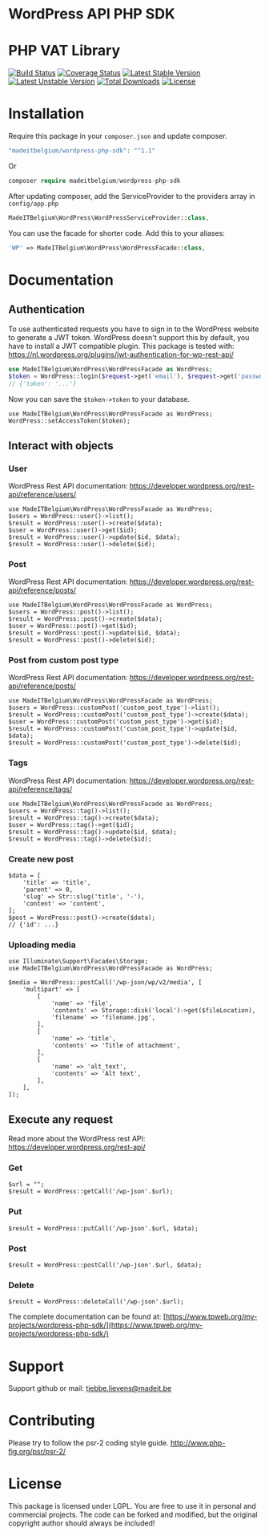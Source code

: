 # WordPress API PHP SDK
# PHP VAT Library
[![Build Status](https://travis-ci.org/madeITBelgium/WordPress-PHP-SDK.svg?branch=master)](https://travis-ci.org/madeITBelgium/WordPress-PHP-SDK)
[![Coverage Status](https://coveralls.io/repos/github/madeITBelgium/WordPress-PHP-SDK/badge.svg?branch=master)](https://coveralls.io/github/madeITBelgium/WordPress-PHP-SDK?branch=master)
[![Latest Stable Version](https://poser.pugx.org/madeITBelgium/WordPress-PHP-SDK/v/stable.svg)](https://packagist.org/packages/madeITBelgium/WordPress-PHP-SDK)
[![Latest Unstable Version](https://poser.pugx.org/madeITBelgium/WordPress-PHP-SDK/v/unstable.svg)](https://packagist.org/packages/madeITBelgium/WordPress-PHP-SDK)
[![Total Downloads](https://poser.pugx.org/madeITBelgium/WordPress-PHP-SDK/d/total.svg)](https://packagist.org/packages/madeITBelgium/WordPress-PHP-SDK)
[![License](https://poser.pugx.org/madeITBelgium/WordPress-PHP-SDK/license.svg)](https://packagist.org/packages/madeITBelgium/WordPress-PHP-SDK)

# Installation

Require this package in your `composer.json` and update composer.

```php
"madeitbelgium/wordpress-php-sdk": "^1.1"
```
Or
```php
composer require madeitbelgium/wordpress-php-sdk
```

After updating composer, add the ServiceProvider to the providers array in `config/app.php`

```php
MadeITBelgium\WordPress\WordPressServiceProvider::class,
```

You can use the facade for shorter code. Add this to your aliases:

```php
'WP' => MadeITBelgium\WordPress\WordPressFacade::class,
```

# Documentation
## Authentication
To use authenticated requests you have to sign in to the WordPress website to generate a JWT token. WordPress doesn't support this by default, you have to install a JWT compatible plugin. This package is tested with: https://nl.wordpress.org/plugins/jwt-authentication-for-wp-rest-api/
```php
use MadeITBelgium\WordPress\WordPressFacade as WordPress;
$token = WordPress::login($request->get('email'), $request->get('password'));
// {'token': '...'}
```
Now you can save the `$token->token` to your database.
```
use MadeITBelgium\WordPress\WordPressFacade as WordPress;
WordPress::setAccessToken($token);
```

## Interact with objects
### User
WordPress Rest API documentation: https://developer.wordpress.org/rest-api/reference/users/

```
use MadeITBelgium\WordPress\WordPressFacade as WordPress;
$users = WordPress::user()->list();
$result = WordPress::user()->create($data);
$user = WordPress::user()->get($id);
$result = WordPress::user()->update($id, $data);
$result = WordPress::user()->delete($id);
```

### Post
WordPress Rest API documentation: https://developer.wordpress.org/rest-api/reference/posts/

```
use MadeITBelgium\WordPress\WordPressFacade as WordPress;
$users = WordPress::post()->list();
$result = WordPress::post()->create($data);
$user = WordPress::post()->get($id);
$result = WordPress::post()->update($id, $data);
$result = WordPress::post()->delete($id);
```

### Post from custom post type

WordPress Rest API documentation: https://developer.wordpress.org/rest-api/reference/posts/

```
use MadeITBelgium\WordPress\WordPressFacade as WordPress;
$users = WordPress::customPost('custom_post_type')->list();
$result = WordPress::customPost('custom_post_type')->create($data);
$user = WordPress::customPost('custom_post_type')->get($id);
$result = WordPress::customPost('custom_post_type')->update($id, $data);
$result = WordPress::customPost('custom_post_type')->delete($id);
```

### Tags

WordPress Rest API documentation: https://developer.wordpress.org/rest-api/reference/tags/

```
use MadeITBelgium\WordPress\WordPressFacade as WordPress;
$users = WordPress::tag()->list();
$result = WordPress::tag()->create($data);
$user = WordPress::tag()->get($id);
$result = WordPress::tag()->update($id, $data);
$result = WordPress::tag()->delete($id);
```

### Create new post
```
$data = [
    'title' => 'title',
    'parent' => 0,
    'slug' => Str::slug('title', '-'),
    'content' => 'content',
];
$post = WordPress::post()->create($data);
// {'id': ...}
```

### Uploading media
```
use Illuminate\Support\Facades\Storage;
use MadeITBelgium\WordPress\WordPressFacade as WordPress;

$media = WordPress::postCall('/wp-json/wp/v2/media', [
    'multipart' => [
        [
            'name' => 'file',
            'contents' => Storage::disk('local')->get($fileLocation),
            'filename' => 'filename.jpg',
        ],
        [
            'name' => 'title',
            'contents' => 'Title of attachment',
        ],
        [
            'name' => 'alt_text',
            'contents' => 'Alt text',
        ],
    ],
]);
```


## Execute any request
Read more about the WordPress rest API: https://developer.wordpress.org/rest-api/
### Get
```
$url = "";
$result = WordPress::getCall('/wp-json'.$url);
```

### Put
```
$result = WordPress::putCall('/wp-json'.$url, $data);
```

### Post
```
$result = WordPress::postCall('/wp-json'.$url, $data);
```

### Delete
```
$result = WordPress::deleteCall('/wp-json'.$url);
```


The complete documentation can be found at: [https://www.tpweb.org/my-projects/wordpress-php-sdk/](https://www.tpweb.org/my-projects/wordpress-php-sdk/)

# Support

Support github or mail: tjebbe.lievens@madeit.be

# Contributing

Please try to follow the psr-2 coding style guide. http://www.php-fig.org/psr/psr-2/

# License

This package is licensed under LGPL. You are free to use it in personal and commercial projects. The code can be forked and modified, but the original copyright author should always be included!
